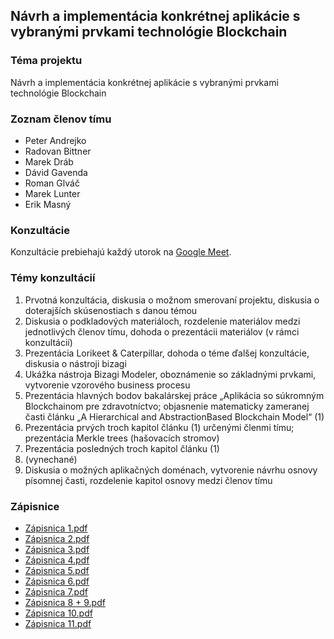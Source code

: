 ## Návrh a implementácia konkrétnej aplikácie s vybranými prvkami technológie Blockchain

### Téma projektu

Návrh a implementácia konkrétnej aplikácie s vybranými prvkami technológie Blockchain

### Zoznam členov tímu

- Peter Andrejko
- Radovan Bittner
- Marek Dráb
- Dávid Gavenda
- Roman Glváč
- Marek Lunter
- Erik Masný

### Konzultácie
Konzultácie prebiehajú každý utorok na [Google Meet](https://meet.google.com/pyq-fjzv-akh).

### Témy konzultácií

1. Prvotná konzultácia, diskusia o možnom smerovaní projektu, diskusia o doterajších skúsenostiach s danou témou
2. Diskusia o podkladových materiáloch, rozdelenie materiálov medzi jednotlivých členov tímu, dohoda o prezentácii materiálov (v rámci konzultácií)
3. Prezentácia Lorikeet & Caterpillar, dohoda o téme ďalšej konzultácie, diskusia o nástroji bizagi
4. Ukážka nástroja Bizagi Modeler, oboznámenie so základnými prvkami, vytvorenie vzorového business procesu 
5. Prezentácia hlavných bodov bakalárskej práce „Aplikácia so súkromným Blockchainom pre zdravotníctvo; objasnenie matematicky zameranej časti článku „A Hierarchical and AbstractionBased Blockchain Model“ (1)
6. Prezentácia prvých troch kapitol článku (1) určenými členmi tímu; prezentácia Merkle trees (hašovacích stromov)
7. Prezentácia posledných troch kapitol článku (1)
8. (vynechané)
9. Diskusia o možných aplikačných doménach, vytvorenie návrhu osnovy písomnej časti, rozdelenie kapitol osnovy medzi členov tímu

### Zápisnice

* [Zápisnica 1.pdf](https://github.com/Roman3579/tp/files/7918289/Zapisnica.1.pdf)
* [Zápisnica 2.pdf](https://github.com/Roman3579/tp/files/7918290/Zapisnica.2.pdf)
* [Zápisnica 3.pdf](https://github.com/Roman3579/tp/files/7506548/Zapisnica.3.pdf)
* [Zápisnica 4.pdf](https://github.com/Roman3579/tp/files/7506553/Zapisnica.4.pdf)
* [Zápisnica 5.pdf](https://github.com/Roman3579/tp/files/7506554/Zapisnica.5.pdf)
* [Zápisnica 6.pdf](https://github.com/Roman3579/tp/files/7506663/Zapisnica.6.pdf)
* [Zápisnica 7.pdf](https://github.com/Roman3579/tp/files/7506555/Zapisnica.7.pdf)
* [Zápisnica 8 + 9.pdf](https://github.com/Roman3579/tp/files/7613945/Zapisnica.8.%2B.9.pdf)
* [Zápisnica 10.pdf](https://github.com/Roman3579/tp/files/7721650/Zapisnica.10.pdf)
* [Zápisnica 11.pdf](https://github.com/Roman3579/tp/files/7721652/Zapisnica.11.pdf)

